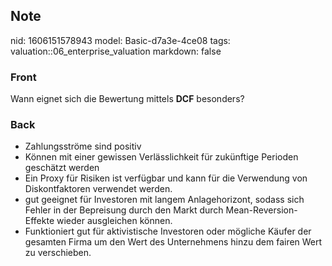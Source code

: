## Note
nid: 1606151578943
model: Basic-d7a3e-4ce08
tags: valuation::06_enterprise_valuation
markdown: false

### Front
Wann eignet sich die Bewertung mittels <b>DCF</b> besonders?

### Back
<div>
  <div>
    <ul>
      <li>Zahlungsströme sind positiv
      <li>Können mit einer gewissen Verlässlichkeit für zukünftige
      Perioden geschätzt werden
      <li>Ein Proxy für Risiken ist verfügbar und kann für die
      Verwendung von Diskontfaktoren verwendet werden.
      <li>gut geeignet für Investoren mit langem Anlagehorizont,
      sodass sich Fehler in der Bepreisung durch den Markt durch
      Mean-Reversion-Effekte wieder ausgleichen können.
      <li>Funktioniert gut für aktivistische Investoren oder
      mögliche Käufer der gesamten Firma um den Wert des
      Unternehmens hinzu dem fairen Wert zu verschieben.
    </ul>
  </div>
</div>

